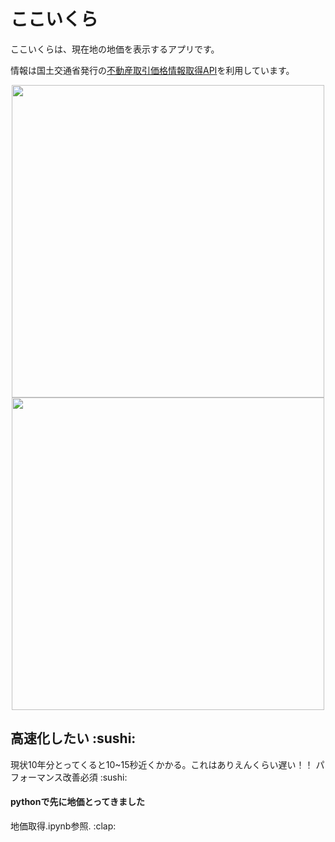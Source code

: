 # ここいくら

ここいくらは、現在地の地価を表示するアプリです。

情報は国土交通省発行の[不動産取引価格情報取得API](http://www.land.mlit.go.jp/webland/api.html)を利用しています。


<div align="center">
<img src="https://user-images.githubusercontent.com/19145527/51783205-e0ee8c00-2179-11e9-9bd3-2702682cadf8.jpg" height="500px" />         
<img src="https://user-images.githubusercontent.com/19145527/51783203-e0ee8c00-2179-11e9-887d-b843574af04a.jpg" height="500px" />
</div>


<h2>高速化したい :sushi:</h2>
現状10年分とってくると10~15秒近くかかる。これはありえんくらい遅い！！
パフォーマンス改善必須 :sushi:

<h4>pythonで先に地価とってきました</h4>
地価取得.ipynb参照. :clap:
